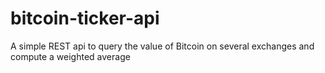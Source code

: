 # bitcoin-ticker-api
A simple REST api to query the value of Bitcoin on several exchanges and compute a weighted average
